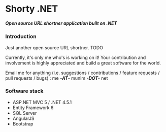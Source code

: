 # Shorty .NET
##### Open source URL shortner application built on .NET

### Introduction
Just another open source URL shortner. TODO

Currently, it's only me who's is working on it! Your contribution and involvement is highly appreciated and build a great software for the world.

Email me for anything (i.e. suggestions / contributions / feature requests / pull requests / bugs) : me _-**AT**-_ munim _**-DOT-**_ net

### Software stack
- ASP.NET MVC 5 / .NET 4.5.1
- Entity Framework 6
- SQL Server
- AngularJS
- Bootstrap